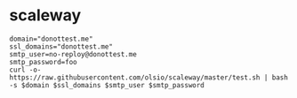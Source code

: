 # scaleway

    domain="donottest.me"
    ssl_domains="donottest.me"
    smtp_user=no-reploy@donottest.me
    smtp_password=foo
    curl -o- https://raw.githubusercontent.com/olsio/scaleway/master/test.sh | bash -s $domain $ssl_domains $smtp_user $smtp_password